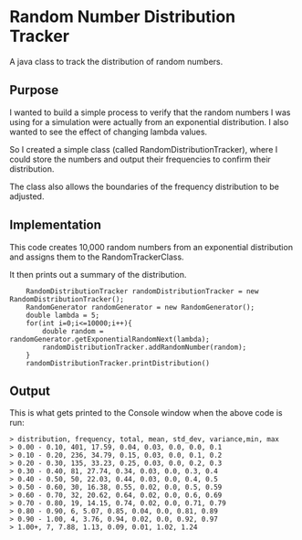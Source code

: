 # Random Number Distribution Tracker

A java class to track the distribution of random numbers.

## Purpose

I wanted to build a simple process to verify that the random numbers I was using for a simulation were actually from an exponential distribution. I also wanted
to see the effect of changing lambda values.

So I created a simple class (called RandomDistributionTracker), where I could store the numbers and output their frequencies to confirm their distribution.

The class also allows the boundaries of the frequency distribution to be adjusted.


## Implementation

This code creates 10,000 random numbers from an exponential distribution and assigns them to the RandomTrackerClass.

It then prints out a summary of the distribution.

        RandomDistributionTracker randomDistributionTracker = new RandomDistributionTracker();
        RandomGenerator randomGenerator = new RandomGenerator();
        double lambda = 5;
        for(int i=0;i<=10000;i++){
            double random = randomGenerator.getExponentialRandomNext(lambda);
            randomDistributionTracker.addRandomNumber(random);
        }
        randomDistributionTracker.printDistribution()
        
        
## Output

This is what gets printed to the Console window when the above code is run:

```
> distribution, frequency, total, mean, std_dev, variance,min, max
> 0.00 - 0.10, 401, 17.59, 0.04, 0.03, 0.0, 0.0, 0.1
> 0.10 - 0.20, 236, 34.79, 0.15, 0.03, 0.0, 0.1, 0.2
> 0.20 - 0.30, 135, 33.23, 0.25, 0.03, 0.0, 0.2, 0.3
> 0.30 - 0.40, 81, 27.74, 0.34, 0.03, 0.0, 0.3, 0.4
> 0.40 - 0.50, 50, 22.03, 0.44, 0.03, 0.0, 0.4, 0.5
> 0.50 - 0.60, 30, 16.38, 0.55, 0.02, 0.0, 0.5, 0.59
> 0.60 - 0.70, 32, 20.62, 0.64, 0.02, 0.0, 0.6, 0.69
> 0.70 - 0.80, 19, 14.15, 0.74, 0.02, 0.0, 0.71, 0.79
> 0.80 - 0.90, 6, 5.07, 0.85, 0.04, 0.0, 0.81, 0.89
> 0.90 - 1.00, 4, 3.76, 0.94, 0.02, 0.0, 0.92, 0.97
> 1.00+, 7, 7.88, 1.13, 0.09, 0.01, 1.02, 1.24
```
